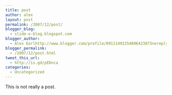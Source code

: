 ```yaml
---
title: post
author: alex
layout: post
permalink: /2007/12/post/
blogger_blog:
  - slide-o-blog.blogspot.com
blogger_author:
  - Alex Earlhttp://www.blogger.com/profile/09111492254896423873noreply@blogger.com
blogger_permalink:
  - /2007/12/post.html
tweet_this_url:
  - http://is.gd/pEDnca
categories:
  - Uncategorized
---
```

This is not really a post.

